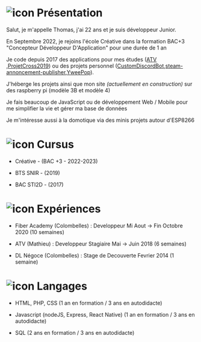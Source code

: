 # ![icon](http://yweelon.fr/bootstrap_icons/projector.svg) Présentation

Salut, je m'appelle Thomas, j'ai 22 ans et je suis développeur Junior.

En Septembre 2022, je rejoins l'école Créative dans la formation BAC+3 "Concepteur Développeur D'Application" pour une durée de 1 an

Je code depuis 2017 des applications pour mes études ([ATV](https://github.com/ThomasBacheley/ATV) ,[ProjetCross2019](https://github.com/ThomasBacheley/ProjetCross2019)) ou des projets personnel ([CustomDiscordBot](https://github.com/ThomasBacheley/CustomDiscordBot),[steam-annoncement-publisher](https://github.com/ThomasBacheley/steam-annoncement-publisher),[YweePop](https://github.com/ThomasBacheley/YweePop)).

J'héberge les projets ainsi que mon site *(actuellement en construction)* sur des raspberry pi (modèle 3B et modèle 4)

Je fais beaucoup de JavaScript ou de développement Web / Mobile pour me simplifier la vie et gérer ma base de données

Je m'intéresse aussi à la domotique via des minis projets autour d'ESP8266
# ![icon](http://yweelon.fr/bootstrap_icons/bookmark-check.svg) Cursus

- Créative - (BAC +3 - 2022-2023)

- BTS SNIR - (2019)

- BAC STI2D - (2017)

# ![icon](http://yweelon.fr/bootstrap_icons/gear.svg) Expériences

- Fiber Academy (Colombelles) : Developpeur
Mi Aout → Fin Octobre 2020 (10 semaines)

- ATV (Mathieu) : Developpeur Stagiaire
Mai → Juin 2018 (6 semaines)

- DL Négoce (Colombelles) : Stage de Decouverte
Fevrier 2014 (1 semaine)

# ![icon](http://yweelon.fr/bootstrap_icons/code.svg) Langages

- HTML, PHP, CSS
(1 an en formation / 3 ans en autodidacte)

- Javascript (nodeJS, Express, React Native)
(1 an en formation / 3 ans en autodidacte)

- SQL
(2 ans en formation / 3 ans en autodidacte)
